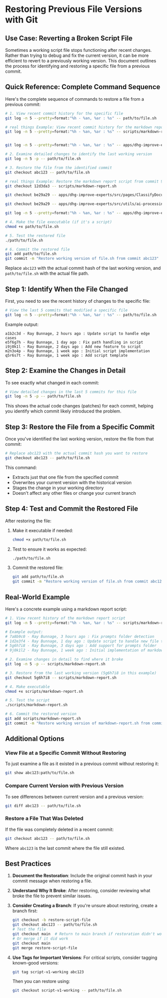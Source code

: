 # Restoring Previous File Versions with Git

## Use Case: Reverting a Broken Script File

Sometimes a working script file stops functioning after recent changes. Rather than trying to debug and fix the current version, it can be more efficient to revert to a previously working version. This document outlines the process for identifying and restoring a specific file from a previous commit.

## Quick Reference: Complete Command Sequence

Here's the complete sequence of commands to restore a file from a previous commit:

```bash
# 1. View recent commit history for the specific file
git log -n 5 --pretty=format:"%h - %an, %ar : %s" -- path/to/file.sh

# real things Example: View recent commit history for the markdown report script
git log -n 5 --pretty=format:"%h - %an, %ar : %s" -- scripts/markdown-report.sh


git log -n 5 --pretty=format:"%h - %an, %ar : %s" -- apps/dhg-improve-experts/src/pages/ClassifyDocument.tsx

# 2. Examine detailed changes to identify the last working version
git log -n 5 -p -- path/to/file.sh

# 3. Restore the file from the identified commit
git checkout abc123 -- path/to/file.sh

# real things Example: Restore the markdown report script from commit 91272de
git checkout 12d3da3 -- scripts/markdown-report.sh

git checkout be29a29 -- apps/dhg-improve-experts/src/pages/ClassifyDocument.tsx

git checkout be29a29 -- apps/dhg-improve-experts/src/utils/ai-processing.ts

git log -n 5 --pretty=format:"%h - %an, %ar : %s" -- apps/dhg-improve-experts/src/utils/ai-processing.ts

# 4. Make the file executable (if it's a script)
chmod +x path/to/file.sh

# 5. Test the restored file
./path/to/file.sh

# 6. Commit the restored file
git add path/to/file.sh
git commit -m "Restore working version of file.sh from commit abc123"
```

Replace `abc123` with the actual commit hash of the last working version, and `path/to/file.sh` with the actual file path.

## Step 1: Identify When the File Changed

First, you need to see the recent history of changes to the specific file:

```bash
# View the last 5 commits that modified a specific file
git log -n 5 --pretty=format:"%h - %an, %ar : %s" -- path/to/file.sh
```

Example output:
```
a1b2c3d - Ray Bunnage, 2 hours ago : Update script to handle edge cases
e5f6g7h - Ray Bunnage, 1 day ago : Fix path handling in script
i9j0k1l - Ray Bunnage, 2 days ago : Add new feature to script
m2n3o4p - Ray Bunnage, 1 week ago : Initial script implementation
q5r6s7t - Ray Bunnage, 1 week ago : Add script template
```

## Step 2: Examine the Changes in Detail

To see exactly what changed in each commit:

```bash
# View detailed changes in the last 5 commits for this file
git log -n 5 -p -- path/to/file.sh
```

This shows the actual code changes (patches) for each commit, helping you identify which commit likely introduced the problem.

## Step 3: Restore the File from a Specific Commit

Once you've identified the last working version, restore the file from that commit:

```bash
# Replace abc123 with the actual commit hash you want to restore
git checkout abc123 -- path/to/file.sh
```

This command:
- Extracts just that one file from the specified commit
- Overwrites your current version with the historical version
- Stages the change in your working directory
- Doesn't affect any other files or change your current branch

## Step 4: Test and Commit the Restored File

After restoring the file:

1. Make it executable if needed:
   ```bash
   chmod +x path/to/file.sh
   ```

2. Test to ensure it works as expected:
   ```bash
   ./path/to/file.sh
   ```

3. Commit the restored file:
   ```bash
   git add path/to/file.sh
   git commit -m "Restore working version of file.sh from commit abc123"
   ```

## Real-World Example

Here's a concrete example using a markdown report script:

```bash
# 1. View recent history of the markdown report script
git log -n 5 --pretty=format:"%h - %an, %ar : %s" -- scripts/markdown-report.sh

# Example output:
# 7a8b9c0 - Ray Bunnage, 3 hours ago : Fix prompts folder detection
# 1d2e3f4 - Ray Bunnage, 1 day ago : Update script to handle new file types
# 5g6h7i8 - Ray Bunnage, 3 days ago : Add support for prompts folder
# 9j0k1l2 - Ray Bunnage, 1 week ago : Initial implementation of markdown report

# 2. Examine changes in detail to find where it broke
git log -n 5 -p -- scripts/markdown-report.sh

# 3. Restore from the last working version (5g6h7i8 in this example)
git checkout 5g6h7i8 -- scripts/markdown-report.sh

# 4. Make executable
chmod +x scripts/markdown-report.sh

# 5. Test the script
./scripts/markdown-report.sh

# 6. Commit the restored version
git add scripts/markdown-report.sh
git commit -m "Restore working version of markdown-report.sh from commit 5g6h7i8"
```

## Additional Options

### View File at a Specific Commit Without Restoring

To just examine a file as it existed in a previous commit without restoring it:

```bash
git show abc123:path/to/file.sh
```

### Compare Current Version with Previous Version

To see differences between current version and a previous version:

```bash
git diff abc123 -- path/to/file.sh
```

### Restore a File That Was Deleted

If the file was completely deleted in a recent commit:

```bash
git checkout abc123 -- path/to/file.sh
```

Where `abc123` is the last commit where the file still existed.

## Best Practices

1. **Document the Restoration**: Include the original commit hash in your commit message when restoring a file.

2. **Understand Why It Broke**: After restoring, consider reviewing what broke the file to prevent similar issues.

3. **Consider Creating a Branch**: If you're unsure about restoring, create a branch first:
   ```bash
   git checkout -b restore-script-file
   git checkout abc123 -- path/to/file.sh
   # Test the file
   git checkout main  # Return to main branch if restoration didn't work
   # Or merge if it did work
   git checkout main
   git merge restore-script-file
   ```

4. **Use Tags for Important Versions**: For critical scripts, consider tagging known-good versions:
   ```bash
   git tag script-v1-working abc123
   ```
   Then you can restore using:
   ```bash
   git checkout script-v1-working -- path/to/file.sh
   ``` 